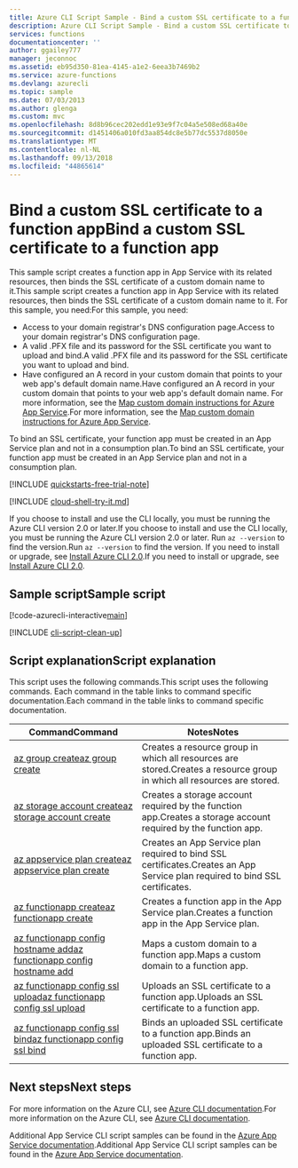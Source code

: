 ```yaml
---
title: Azure CLI Script Sample - Bind a custom SSL certificate to a function app | Microsoft Docs
description: Azure CLI Script Sample - Bind a custom SSL certificate to a function app in Azure
services: functions
documentationcenter: ''
author: ggailey777
manager: jeconnoc
ms.assetid: eb95d350-81ea-4145-a1e2-6eea3b7469b2
ms.service: azure-functions
ms.devlang: azurecli
ms.topic: sample
ms.date: 07/03/2013
ms.author: glenga
ms.custom: mvc
ms.openlocfilehash: 8d8b96cec202edd1e93e9f7c04a5e508ed68a40e
ms.sourcegitcommit: d1451406a010fd3aa854dc8e5b77dc5537d8050e
ms.translationtype: MT
ms.contentlocale: nl-NL
ms.lasthandoff: 09/13/2018
ms.locfileid: "44865614"
---
```

# <a name="bind-a-custom-ssl-certificate-to-a-function-app"></a><span data-ttu-id="8bafd-103">Bind a custom SSL certificate to a function app</span><span class="sxs-lookup"><span data-stu-id="8bafd-103">Bind a custom SSL certificate to a function app</span></span>

<span data-ttu-id="8bafd-104">This sample script creates a function app in App Service with its related resources, then binds the SSL certificate of a custom domain name to it.</span><span class="sxs-lookup"><span data-stu-id="8bafd-104">This sample script creates a function app in App Service with its related resources, then binds the SSL certificate of a custom domain name to it.</span></span> <span data-ttu-id="8bafd-105">For this sample, you need:</span><span class="sxs-lookup"><span data-stu-id="8bafd-105">For this sample, you need:</span></span>

* <span data-ttu-id="8bafd-106">Access to your domain registrar's DNS configuration page.</span><span class="sxs-lookup"><span data-stu-id="8bafd-106">Access to your domain registrar's DNS configuration page.</span></span>
* <span data-ttu-id="8bafd-107">A valid .PFX file and its password for the SSL certificate you want to upload and bind.</span><span class="sxs-lookup"><span data-stu-id="8bafd-107">A valid .PFX file and its password for the SSL certificate you want to upload and bind.</span></span>
* <span data-ttu-id="8bafd-108">Have configured an A record in your custom domain that points to your web app's default domain name.</span><span class="sxs-lookup"><span data-stu-id="8bafd-108">Have configured an A record in your custom domain that points to your web app's default domain name.</span></span> <span data-ttu-id="8bafd-109">For more information, see the [Map custom domain instructions for Azure App Service](https://aka.ms/appservicecustomdns).</span><span class="sxs-lookup"><span data-stu-id="8bafd-109">For more information, see the [Map custom domain instructions for Azure App Service](https://aka.ms/appservicecustomdns).</span></span>

<span data-ttu-id="8bafd-110">To bind an SSL certificate, your function app must be created in an App Service plan and not in a consumption plan.</span><span class="sxs-lookup"><span data-stu-id="8bafd-110">To bind an SSL certificate, your function app must be created in an App Service plan and not in a consumption plan.</span></span>

[!INCLUDE [quickstarts-free-trial-note](../../../includes/quickstarts-free-trial-note.md)]

[!INCLUDE [cloud-shell-try-it.md](../../../includes/cloud-shell-try-it.md)]

<span data-ttu-id="8bafd-111">If you choose to install and use the CLI locally, you must be running the Azure CLI version 2.0 or later.</span><span class="sxs-lookup"><span data-stu-id="8bafd-111">If you choose to install and use the CLI locally, you must be running the Azure CLI version 2.0 or later.</span></span> <span data-ttu-id="8bafd-112">Run `az --version` to find the version.</span><span class="sxs-lookup"><span data-stu-id="8bafd-112">Run `az --version` to find the version.</span></span> <span data-ttu-id="8bafd-113">If you need to install or upgrade, see [Install Azure CLI 2.0]( /cli/azure/install-azure-cli).</span><span class="sxs-lookup"><span data-stu-id="8bafd-113">If you need to install or upgrade, see [Install Azure CLI 2.0]( /cli/azure/install-azure-cli).</span></span> 

## <a name="sample-script"></a><span data-ttu-id="8bafd-114">Sample script</span><span class="sxs-lookup"><span data-stu-id="8bafd-114">Sample script</span></span>

[!code-azurecli-interactive[main](../../../cli_scripts/azure-functions/configure-ssl-certificate/configure-ssl-certificate.sh?highlight=3-5 "Bind a custom SSL certificate to a web app")]

[!INCLUDE [cli-script-clean-up](../../../includes/cli-script-clean-up.md)]

## <a name="script-explanation"></a><span data-ttu-id="8bafd-115">Script explanation</span><span class="sxs-lookup"><span data-stu-id="8bafd-115">Script explanation</span></span>

<span data-ttu-id="8bafd-116">This script uses the following commands.</span><span class="sxs-lookup"><span data-stu-id="8bafd-116">This script uses the following commands.</span></span> <span data-ttu-id="8bafd-117">Each command in the table links to command specific documentation.</span><span class="sxs-lookup"><span data-stu-id="8bafd-117">Each command in the table links to command specific documentation.</span></span>

| <span data-ttu-id="8bafd-118">Command</span><span class="sxs-lookup"><span data-stu-id="8bafd-118">Command</span></span> | <span data-ttu-id="8bafd-119">Notes</span><span class="sxs-lookup"><span data-stu-id="8bafd-119">Notes</span></span> |
|---|---|
| [<span data-ttu-id="8bafd-120">az group create</span><span class="sxs-lookup"><span data-stu-id="8bafd-120">az group create</span></span>](https://docs.microsoft.com/cli/azure/group#az-group-create) | <span data-ttu-id="8bafd-121">Creates a resource group in which all resources are stored.</span><span class="sxs-lookup"><span data-stu-id="8bafd-121">Creates a resource group in which all resources are stored.</span></span> |
| [<span data-ttu-id="8bafd-122">az storage account create</span><span class="sxs-lookup"><span data-stu-id="8bafd-122">az storage account create</span></span>](https://docs.microsoft.com/cli/azure/storage/account#az-storage-account-create) | <span data-ttu-id="8bafd-123">Creates a storage account required by the function app.</span><span class="sxs-lookup"><span data-stu-id="8bafd-123">Creates a storage account required by the function app.</span></span> |
| [<span data-ttu-id="8bafd-124">az appservice plan create</span><span class="sxs-lookup"><span data-stu-id="8bafd-124">az appservice plan create</span></span>](https://docs.microsoft.com/cli/azure/appservice/plan#az-appservice-plan-create) | <span data-ttu-id="8bafd-125">Creates an App Service plan required to bind SSL certificates.</span><span class="sxs-lookup"><span data-stu-id="8bafd-125">Creates an App Service plan required to bind SSL certificates.</span></span> |
| [<span data-ttu-id="8bafd-126">az functionapp create</span><span class="sxs-lookup"><span data-stu-id="8bafd-126">az functionapp create</span></span>](https://docs.microsoft.com/cli/azure/functionapp#az-functionapp-create) | <span data-ttu-id="8bafd-127">Creates a function app in the App Service plan.</span><span class="sxs-lookup"><span data-stu-id="8bafd-127">Creates a function app in the App Service plan.</span></span> |
| [<span data-ttu-id="8bafd-128">az functionapp config hostname add</span><span class="sxs-lookup"><span data-stu-id="8bafd-128">az functionapp config hostname add</span></span>](https://docs.microsoft.com/cli/azure/functionapp/config/hostname#az-functionapp-config-hostname-add) | <span data-ttu-id="8bafd-129">Maps a custom domain to a function app.</span><span class="sxs-lookup"><span data-stu-id="8bafd-129">Maps a custom domain to a function app.</span></span> |
| [<span data-ttu-id="8bafd-130">az functionapp config ssl upload</span><span class="sxs-lookup"><span data-stu-id="8bafd-130">az functionapp config ssl upload</span></span>](https://docs.microsoft.com/cli/azure/functionapp/config/ssl#az-functionapp-config-ssl-upload) | <span data-ttu-id="8bafd-131">Uploads an SSL certificate to a function app.</span><span class="sxs-lookup"><span data-stu-id="8bafd-131">Uploads an SSL certificate to a function app.</span></span> |
| [<span data-ttu-id="8bafd-132">az functionapp config ssl bind</span><span class="sxs-lookup"><span data-stu-id="8bafd-132">az functionapp config ssl bind</span></span>](https://docs.microsoft.com/cli/azure/functionapp/config/ssl#az-functionapp-config-ssl-bind) | <span data-ttu-id="8bafd-133">Binds an uploaded SSL certificate to a function app.</span><span class="sxs-lookup"><span data-stu-id="8bafd-133">Binds an uploaded SSL certificate to a function app.</span></span> |

## <a name="next-steps"></a><span data-ttu-id="8bafd-134">Next steps</span><span class="sxs-lookup"><span data-stu-id="8bafd-134">Next steps</span></span>

<span data-ttu-id="8bafd-135">For more information on the Azure CLI, see [Azure CLI documentation](https://docs.microsoft.com/cli/azure).</span><span class="sxs-lookup"><span data-stu-id="8bafd-135">For more information on the Azure CLI, see [Azure CLI documentation](https://docs.microsoft.com/cli/azure).</span></span>

<span data-ttu-id="8bafd-136">Additional App Service CLI script samples can be found in the [Azure App Service documentation](../functions-cli-samples.md).</span><span class="sxs-lookup"><span data-stu-id="8bafd-136">Additional App Service CLI script samples can be found in the [Azure App Service documentation](../functions-cli-samples.md).</span></span>

